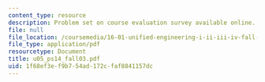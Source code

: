 ```yaml
---
content_type: resource
description: Problem set on course evaluation survey available online.
file: null
file_location: /coursemedia/16-01-unified-engineering-i-ii-iii-iv-fall-2005-spring-2006/1f68ef3ef9b754ad172cfaf8841157dc_u05_ps14_fall03.pdf
file_type: application/pdf
resourcetype: Document
title: u05_ps14_fall03.pdf
uid: 1f68ef3e-f9b7-54ad-172c-faf8841157dc
---
```

